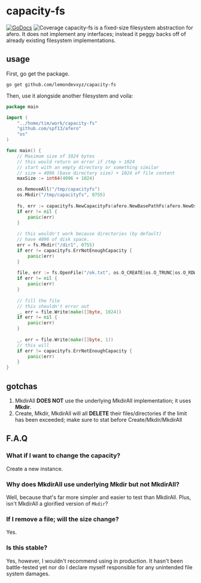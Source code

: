 # capacity-fs 
[![GoDocs](https://godocs.io/github.com/lemondevxyz/capacityfs?status.svg)](https://godocs.io/github.com/lemondevxyz/capacityfs)
![Coverage](https://img.shields.io/badge/Coverage-100.0%25-brightgreen)
capacity-fs is a fixed-size filesystem abstraction for afero. It does not implement any interfaces; instead it peggy backs off of already existing filesystem implementations.

## usage
First, go get the package.
```shell
go get github.com/lemondevxyz/capacity-fs
```

Then, use it alongside another filesystem and voila:
```go
package main

import (
    "../home/tim/work/capacity-fs"
    "github.com/spf13/afero"
    "os"
)

func main() {
    // Maximum size of 1024 bytes
    // this would return an error if /tmp > 1024
    // start with an empty directory or something similar
    // size = 4096 (base directory size) + 1024 of file content
    maxSize := int64(4096 + 1024)

    os.RemoveAll("/tmp/capacityfs")
    os.Mkdir("/tmp/capacityfs", 0755)
    
    fs, err := capacityfs.NewCapacityFs(afero.NewBasePathFs(afero.NewOsFs(), "/tmp/capacityfs"), maxSize)
    if err != nil {
        panic(err)
    }
    
    // this wouldn't work because directories (by default)
    // have 4096 of disk space.
    err = fs.Mkdir("/dir1", 0755)
    if err != capacityfs.ErrNotEnoughCapacity {
        panic(err)
    }
    
    file, err := fs.OpenFile("/ok.txt", os.O_CREATE|os.O_TRUNC|os.O_RDWR, 0755)
    if err != nil {
        panic(err)
    }
    
    // fill the file
    // this shouldn't error out
    _, err = file.Write(make([]byte, 1024))
    if err != nil {
        panic(err)
    }
    
    _, err = file.Write(make([]byte, 1))
    // this will
    if err != capacityfs.ErrNotEnoughCapacity {
        panic(err)
    }
}
```

## gotchas
1. MkdirAll **DOES NOT** use the underlying MkdirAll implementation; it uses **Mkdir**.
2. Create, Mkdir, MkdirAll will all **DELETE** their files/directories if the limit has been exceeded; make sure to stat before Create/Mkdir/MkdirAll

## F.A.Q
### What if I want to change the capacity?
Create a new instance.
### Why does MkdirAll use underlying Mkdir but not MkdirAll?
Well, because that's far more simpler and easier to test than MkdirAll. Plus, isn't MkdirAll a glorified version of `Mkdir`?
### If I remove a file; will the size change?
Yes.
### Is this stable?
Yes, however, I wouldn't recommend using in production. It hasn't been battle-tested yet nor do I declare myself responsible for any unintended file system damages.

